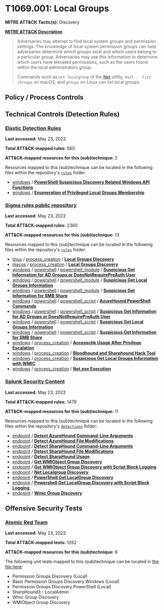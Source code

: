 # T1069.001: Local Groups
**MITRE ATT&CK Tactic(s):** Discovery

**[MITRE ATT&CK Description](https://attack.mitre.org/techniques/T1069/001)**
<blockquote>Adversaries may attempt to find local system groups and permission settings. The knowledge of local system permission groups can help adversaries determine which groups exist and which users belong to a particular group. Adversaries may use this information to determine which users have elevated permissions, such as the users found within the local administrators group.

Commands such as <code>net localgroup</code> of the [Net](https://attack.mitre.org/software/S0039) utility, <code>dscl . -list /Groups</code> on macOS, and <code>groups</code> on Linux can list local groups.</blockquote>

## Policy / Process Controls
## Technical Controls (Detection Rules)
### [Elastic Detection Rules](https://github.com/elastic/detection-rules)
**Last accessed:** May 23, 2022

**Total ATT&CK-mapped rules:** 560

**ATT&CK-mapped resources for this (sub)technique:** 2

Resources mapped to this (sub)technique can be located in the following files within the repository's <code>[rules](https://github.com/elastic/detection-rules/tree/main/rules)</code> folder:

* [windows](https://github.com/elastic/detection-rules/tree/main/rules/windows/) / **[PowerShell Suspicious Discovery Related Windows API Functions](https://github.com/elastic/detection-rules/blob/main/rules/windows/discovery_posh_suspicious_api_functions.toml)**
* [windows](https://github.com/elastic/detection-rules/tree/main/rules/windows/) / **[Enumeration of Privileged Local Groups Membership](https://github.com/elastic/detection-rules/blob/main/rules/windows/discovery_privileged_localgroup_membership.toml)**

### [Sigma rules public repository](https://github.com/SigmaHQ/sigma)
**Last accessed:** May 23, 2022

**Total ATT&CK-mapped rules:** 2360

**ATT&CK-mapped resources for this (sub)technique:** 13

Resources mapped to this (sub)technique can be located in the following files within the repository's <code>[rules](https://github.com/SigmaHQ/sigma/tree/master/rules)</code> folder:

* [linux](https://github.com/SigmaHQ/sigma/tree/master/rules/linux/) / [process_creation](https://github.com/SigmaHQ/sigma/tree/master/rules/linux/process_creation/) / **[Local Groups Discovery](https://github.com/SigmaHQ/sigma/blob/master/rules/linux/process_creation/proc_creation_lnx_local_groups.yml)**
* [macos](https://github.com/SigmaHQ/sigma/tree/master/rules/macos/) / [process_creation](https://github.com/SigmaHQ/sigma/tree/master/rules/macos/process_creation/) / **[Local Groups Discovery](https://github.com/SigmaHQ/sigma/blob/master/rules/macos/process_creation/proc_creation_macos_local_groups.yml)**
* [windows](https://github.com/SigmaHQ/sigma/tree/master/rules/windows/) / [powershell](https://github.com/SigmaHQ/sigma/tree/master/rules/windows/powershell/) / [powershell_module](https://github.com/SigmaHQ/sigma/tree/master/rules/windows/powershell/powershell_module/) / **[Suspicious Get Information for AD Groups or DoesNotRequirePreAuth User](https://github.com/SigmaHQ/sigma/blob/master/rules/windows/powershell/powershell_module/posh_pm_susp_ad_group_reco.yml)**
* [windows](https://github.com/SigmaHQ/sigma/tree/master/rules/windows/) / [powershell](https://github.com/SigmaHQ/sigma/tree/master/rules/windows/powershell/) / [powershell_module](https://github.com/SigmaHQ/sigma/tree/master/rules/windows/powershell/powershell_module/) / **[Suspicious Get Local Groups Information](https://github.com/SigmaHQ/sigma/blob/master/rules/windows/powershell/powershell_module/posh_pm_susp_local_group_reco.yml)**
* [windows](https://github.com/SigmaHQ/sigma/tree/master/rules/windows/) / [powershell](https://github.com/SigmaHQ/sigma/tree/master/rules/windows/powershell/) / [powershell_module](https://github.com/SigmaHQ/sigma/tree/master/rules/windows/powershell/powershell_module/) / **[Suspicious Get Information for SMB Share](https://github.com/SigmaHQ/sigma/blob/master/rules/windows/powershell/powershell_module/posh_pm_susp_smb_share_reco.yml)**
* [windows](https://github.com/SigmaHQ/sigma/tree/master/rules/windows/) / [powershell](https://github.com/SigmaHQ/sigma/tree/master/rules/windows/powershell/) / [powershell_script](https://github.com/SigmaHQ/sigma/tree/master/rules/windows/powershell/powershell_script/) / **[AzureHound PowerShell Commands](https://github.com/SigmaHQ/sigma/blob/master/rules/windows/powershell/powershell_script/posh_ps_azurehound_commands.yml)**
* [windows](https://github.com/SigmaHQ/sigma/tree/master/rules/windows/) / [powershell](https://github.com/SigmaHQ/sigma/tree/master/rules/windows/powershell/) / [powershell_script](https://github.com/SigmaHQ/sigma/tree/master/rules/windows/powershell/powershell_script/) / **[Suspicious Get Information for AD Groups or DoesNotRequirePreAuth User](https://github.com/SigmaHQ/sigma/blob/master/rules/windows/powershell/powershell_script/posh_ps_susp_ad_group_reco.yml)**
* [windows](https://github.com/SigmaHQ/sigma/tree/master/rules/windows/) / [powershell](https://github.com/SigmaHQ/sigma/tree/master/rules/windows/powershell/) / [powershell_script](https://github.com/SigmaHQ/sigma/tree/master/rules/windows/powershell/powershell_script/) / **[Suspicious Get Local Groups Information](https://github.com/SigmaHQ/sigma/blob/master/rules/windows/powershell/powershell_script/posh_ps_susp_local_group_reco.yml)**
* [windows](https://github.com/SigmaHQ/sigma/tree/master/rules/windows/) / [powershell](https://github.com/SigmaHQ/sigma/tree/master/rules/windows/powershell/) / [powershell_script](https://github.com/SigmaHQ/sigma/tree/master/rules/windows/powershell/powershell_script/) / **[Suspicious Get Information for SMB Share](https://github.com/SigmaHQ/sigma/blob/master/rules/windows/powershell/powershell_script/posh_ps_susp_smb_share_reco.yml)**
* [windows](https://github.com/SigmaHQ/sigma/tree/master/rules/windows/) / [process_creation](https://github.com/SigmaHQ/sigma/tree/master/rules/windows/process_creation/) / **[Accesschk Usage After Privilege Escalation](https://github.com/SigmaHQ/sigma/blob/master/rules/windows/process_creation/proc_creation_win_accesschk_usage_after_priv_escalation.yml)**
* [windows](https://github.com/SigmaHQ/sigma/tree/master/rules/windows/) / [process_creation](https://github.com/SigmaHQ/sigma/tree/master/rules/windows/process_creation/) / **[Bloodhound and Sharphound Hack Tool](https://github.com/SigmaHQ/sigma/blob/master/rules/windows/process_creation/proc_creation_win_hack_bloodhound.yml)**
* [windows](https://github.com/SigmaHQ/sigma/tree/master/rules/windows/) / [process_creation](https://github.com/SigmaHQ/sigma/tree/master/rules/windows/process_creation/) / **[Suspicious Get Local Groups Information with WMIC](https://github.com/SigmaHQ/sigma/blob/master/rules/windows/process_creation/proc_creation_win_susp_ad_reco.yml)**
* [windows](https://github.com/SigmaHQ/sigma/tree/master/rules/windows/) / [process_creation](https://github.com/SigmaHQ/sigma/tree/master/rules/windows/process_creation/) / **[Net.exe Execution](https://github.com/SigmaHQ/sigma/blob/master/rules/windows/process_creation/proc_creation_win_susp_net_execution.yml)**

### [Splunk Security Content](https://github.com/splunk/security_content)
**Last accessed:** May 23, 2022

**Total ATT&CK-mapped rules:** 1479

**ATT&CK-mapped resources for this (sub)technique:** 11

Resources mapped to this (sub)technique can be located in the following files within the repository's <code>[detections](https://github.com/splunk/security_content/tree/develop/detections)</code> folder:

* [endpoint](https://github.com/splunk/security_content/tree/develop/detections/endpoint/) / **[Detect AzureHound Command-Line Arguments](https://github.com/splunk/security_content/blob/develop/detections/endpoint/detect_azurehound_command_line_arguments.yml)**
* [endpoint](https://github.com/splunk/security_content/tree/develop/detections/endpoint/) / **[Detect AzureHound File Modifications](https://github.com/splunk/security_content/blob/develop/detections/endpoint/detect_azurehound_file_modifications.yml)**
* [endpoint](https://github.com/splunk/security_content/tree/develop/detections/endpoint/) / **[Detect SharpHound Command-Line Arguments](https://github.com/splunk/security_content/blob/develop/detections/endpoint/detect_sharphound_command_line_arguments.yml)**
* [endpoint](https://github.com/splunk/security_content/tree/develop/detections/endpoint/) / **[Detect SharpHound File Modifications](https://github.com/splunk/security_content/blob/develop/detections/endpoint/detect_sharphound_file_modifications.yml)**
* [endpoint](https://github.com/splunk/security_content/tree/develop/detections/endpoint/) / **[Detect SharpHound Usage](https://github.com/splunk/security_content/blob/develop/detections/endpoint/detect_sharphound_usage.yml)**
* [endpoint](https://github.com/splunk/security_content/tree/develop/detections/endpoint/) / **[Get WMIObject Group Discovery](https://github.com/splunk/security_content/blob/develop/detections/endpoint/get_wmiobject_group_discovery.yml)**
* [endpoint](https://github.com/splunk/security_content/tree/develop/detections/endpoint/) / **[Get WMIObject Group Discovery with Script Block Logging](https://github.com/splunk/security_content/blob/develop/detections/endpoint/get_wmiobject_group_discovery_with_script_block_logging.yml)**
* [endpoint](https://github.com/splunk/security_content/tree/develop/detections/endpoint/) / **[Net Localgroup Discovery](https://github.com/splunk/security_content/blob/develop/detections/endpoint/net_localgroup_discovery.yml)**
* [endpoint](https://github.com/splunk/security_content/tree/develop/detections/endpoint/) / **[PowerShell Get LocalGroup Discovery](https://github.com/splunk/security_content/blob/develop/detections/endpoint/powershell_get_localgroup_discovery.yml)**
* [endpoint](https://github.com/splunk/security_content/tree/develop/detections/endpoint/) / **[Powershell Get LocalGroup Discovery with Script Block Logging](https://github.com/splunk/security_content/blob/develop/detections/endpoint/powershell_get_localgroup_discovery_with_script_block_logging.yml)**
* [endpoint](https://github.com/splunk/security_content/tree/develop/detections/endpoint/) / **[Wmic Group Discovery](https://github.com/splunk/security_content/blob/develop/detections/endpoint/wmic_group_discovery.yml)**


## Offensive Security Tests
### [Atomic Red Team](https://github.com/redcanaryco/atomic-red-team)
**Last accessed:** May 23, 2022

**Total ATT&CK-mapped tests:** 1262

**ATT&CK-mapped resources for this (sub)technique:** 6

The following unit tests mapped to this (sub)technique can be located in [the file here](https://github.com/redcanaryco/atomic-red-team/tree/master/atomics/T1069.001/T1069.001.yaml):

* Permission Groups Discovery (Local)
* Basic Permission Groups Discovery Windows (Local)
* Permission Groups Discovery PowerShell (Local)
* SharpHound3 - LocalAdmin
* Wmic Group Discovery
* WMIObject Group Discovery

